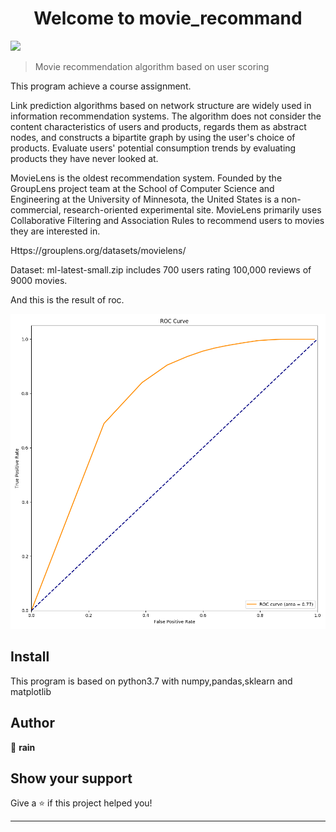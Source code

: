 <h1 align="center">Welcome to movie_recommand</h1>
<p>
  <img src="https://img.shields.io/badge/version-1.0-blue.svg?cacheSeconds=2592000" />
</p>

> Movie recommendation algorithm based on user scoring

This program achieve a course assignment.

Link prediction algorithms based on network structure are widely used in information recommendation systems. The algorithm does not consider the content characteristics of users and products, regards them as abstract nodes, and constructs a bipartite graph by using the user's choice of products. Evaluate users' potential consumption trends by evaluating products they have never looked at.

MovieLens is the oldest recommendation system. Founded by the GroupLens project team at the School of Computer Science and Engineering at the University of Minnesota, the United States is a non-commercial, research-oriented experimental site. MovieLens primarily uses Collaborative Filtering and Association Rules to recommend users to movies they are interested in.

Https://grouplens.org/datasets/movielens/

Dataset: ml-latest-small.zip includes 700 users rating 100,000 reviews of 9000 movies.

And this is the result of roc.
<p>
  <img src="./ROC.png" />
</p>

## Install

This program is based on python3.7 with numpy,pandas,sklearn and matplotlib

## Author

👤 **rain**


## Show your support

Give a ⭐️ if this project helped you!

***
